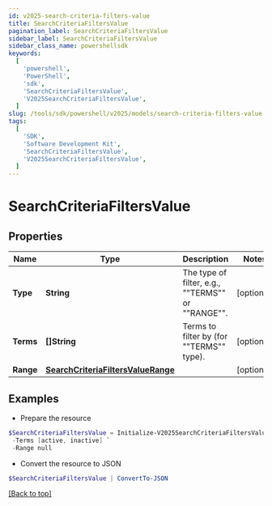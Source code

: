 ```yaml
---
id: v2025-search-criteria-filters-value
title: SearchCriteriaFiltersValue
pagination_label: SearchCriteriaFiltersValue
sidebar_label: SearchCriteriaFiltersValue
sidebar_class_name: powershellsdk
keywords:
  [
    'powershell',
    'PowerShell',
    'sdk',
    'SearchCriteriaFiltersValue',
    'V2025SearchCriteriaFiltersValue',
  ]
slug: /tools/sdk/powershell/v2025/models/search-criteria-filters-value
tags:
  [
    'SDK',
    'Software Development Kit',
    'SearchCriteriaFiltersValue',
    'V2025SearchCriteriaFiltersValue',
  ]
---
```


# SearchCriteriaFiltersValue

## Properties

| Name | Type | Description | Notes |
| --- | --- | --- | --- |
| **Type** | **String** | The type of filter, e.g., ""TERMS"" or ""RANGE"". | [optional] |
| **Terms** | **[]String** | Terms to filter by (for ""TERMS"" type). | [optional] |
| **Range** | [**SearchCriteriaFiltersValueRange**](search-criteria-filters-value-range) |  | [optional] |

## Examples

- Prepare the resource

```powershell
$SearchCriteriaFiltersValue = Initialize-V2025SearchCriteriaFiltersValue  -Type TERMS `
 -Terms [active, inactive] `
 -Range null
```

- Convert the resource to JSON

```powershell
$SearchCriteriaFiltersValue | ConvertTo-JSON
```

[[Back to top]](#)
